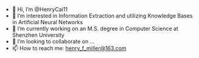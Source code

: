 - 👋 Hi, I’m @HenryCai11
- 👀 I’m interested in Information Extraction and utilizing Knowledge Bases in Artificial Neural Networks
- 🌱 I’m currently working on an M.S. degree in Computer Science at Shenzhen University
- 💞️ I’m looking to collaborate on ...
- 📫 How to reach me: henry_f_miller@163.com

<!---
HenryCai11/HenryCai11 is a ✨ special ✨ repository because its `README.md` (this file) appears on your GitHub profile.
You can click the Preview link to take a look at your changes.
--->
